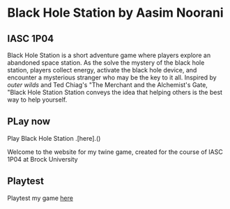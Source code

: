 # Black Hole Station by Aasim Noorani
## IASC 1P04

Black Hole Station is a short adventure game where players explore an abandoned space station. As the solve the mystery of the black hole station, players collect energy, activate the black hole device, and encounter a mysterious stranger who may be the key to it all. Inspired by *outer wilds* and Ted Chiag's "The Merchant and the Alchemist's Gate, "Black Hole Station Station conveys the idea that helping others is the best way to help yourself.

## PLay now

Play Black Hole Station .[here].()

Welcome to the website for my twine game, created for the course of IASC 1P04 at Brock University

## Playtest

Playtest my game [here](Playtest/playtest)
